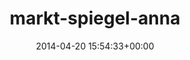 ---
title:		"markt-spiegel-anna"
type:		"upload"
description:		"TBC"
date:		"2014-04-20 15:54:33+00:00"
album:		"experimental"
filename:		"markt-spiegel-anna.md"
series:		""
cl_public_id:		"experimental/markt-spiegel-anna"
cl_version:		1497004404
format:		"tiff"
bytes:		3983996
width:		2158
height:		1440
exposure_mode:		"Auto"
program:		"Aperture-priority AE"
aperture:		"1.4"
focal_length:		"50.0 mm"
iso:		"100"
shutter_speed:		"1/3200"
metering:		"Center-weighted average"
flash:		"Off, Did not fire"
white_balance:		"Custom"
colour_temp:		"6000"
has_crop:		"false"
orientation:		"Horizontal (normal)"
camera_model:		"NIKON D800"
lens_info:		"0mm f/0"
artist:		"No artist info"
x_resolution:		"300"
y_resolution:		"300"
---